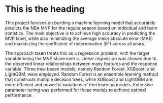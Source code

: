# This is the heading 

This project focuses on building a machine learning model that accurately predicts the NBA MVP for the regular season based on individual and team statistics. The main objective is to achieve high accuracy in predicting the MVP label, while also minimizing the average mean absolute error (MAE) and maximizing the coefficient of determination (R²) across all years. 

The approach taken treats this as a regression problem, with the target variable being the MVP share metric. Linear regression was chosen due to the observed linear relationships between many features and the response variable. Three tree-based models, namely Random Forest, XGBoost, and LightGBM, were employed. Random Forest is an ensemble learning method that constructs multiple decision trees, while XGBoost and LightGBM are more efficient and powerful variations of tree learning models. Extensive parameter tuning was performed for these models to achieve optimal performance.

